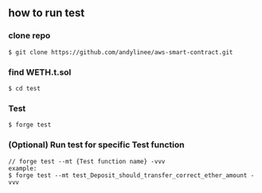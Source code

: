 ## how to run test

### clone repo

```shell
$ git clone https://github.com/andylinee/aws-smart-contract.git
```

### find WETH.t.sol

```shell
$ cd test
```

### Test

```shell
$ forge test
```

### (Optional) Run test for specific Test function

```shell
// forge test --mt {Test function name} -vvv
example:
$ forge test --mt test_Deposit_should_transfer_correct_ether_amount -vvv
```
